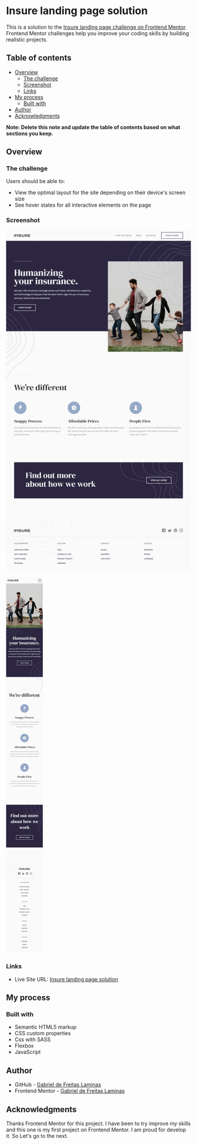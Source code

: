 # Insure landing page solution

This is a solution to the [Insure landing page challenge on Frontend Mentor](https://www.frontendmentor.io/challenges/insure-landing-page-uTU68JV8). Frontend Mentor challenges help you improve your coding skills by building realistic projects. 

## Table of contents

- [Overview](#overview)
  - [The challenge](#the-challenge)
  - [Screenshot](#screenshot)
  - [Links](#links)
- [My process](#my-process)
  - [Built with](#built-with)
- [Author](#author)
- [Acknowledgments](#acknowledgments)

**Note: Delete this note and update the table of contents based on what sections you keep.**

## Overview

### The challenge

Users should be able to:

- View the optimal layout for the site depending on their device's screen size
- See hover states for all interactive elements on the page

### Screenshot

![Desktop](https://github.com/GabrielLaminas/insure-landing-page-master/blob/main/assets/final-project-insure/Generic%20Laptop.jpg?raw=true)

![Mobile](https://github.com/GabrielLaminas/insure-landing-page-master/blob/main/assets/final-project-insure/iPhone%20X.jpg?raw=true)

### Links

- Live Site URL: [Insure landing page solution](https://gabriellaminas.github.io/insure-landing-page-master/)

## My process

### Built with

- Semantic HTML5 markup
- CSS custom properties
- Css with SASS
- Flexbox
- JavaScript

## Author

- GitHub - [Gabriel de Freitas Laminas](https://github.com/GabrielLaminas)
- Frontend Mentor - [Gabriel de Freitas Laminas](https://www.frontendmentor.io/profile/GabrielLaminas)

## Acknowledgments

Thanks Frontend Mentor for this project. 
I have been to try improve my skills and this one is my first project on Frontend Mentor.
I am proud for develop it. So Let's go to the next. 
